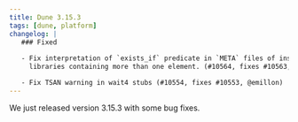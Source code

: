 ```yaml
---
title: Dune 3.15.3
tags: [dune, platform]
changelog: |
   ### Fixed
   
   - Fix interpretation of `exists_if` predicate in `META` files of installed
     libraries containing more than one element. (#10564, fixes #10563, @dbuenzli, @nojb)

   - Fix TSAN warning in wait4 stubs (#10554, fixes #10553, @emillon)
---
```


We just released version 3.15.3 with some bug fixes.
